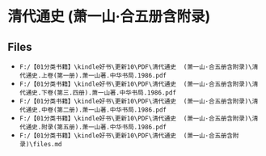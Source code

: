 # 清代通史  (萧一山·合五册含附录)

## Files

- `F:/【01分类书籍】\kindle好书\更新10\PDF\清代通史  (萧一山·合五册含附录)\清代通史.上卷(第一册).萧一山著.中华书局.1986.pdf`
- `F:/【01分类书籍】\kindle好书\更新10\PDF\清代通史  (萧一山·合五册含附录)\清代通史.下卷(第三.四册).萧一山著.中华书局.1986.pdf`
- `F:/【01分类书籍】\kindle好书\更新10\PDF\清代通史  (萧一山·合五册含附录)\清代通史.中卷(第二册).萧一山著.中华书局.1986.pdf`
- `F:/【01分类书籍】\kindle好书\更新10\PDF\清代通史  (萧一山·合五册含附录)\清代通史.附录(第五册).萧一山著.中华书局.1986.pdf`
- `F:/【01分类书籍】\kindle好书\更新10\PDF\清代通史  (萧一山·合五册含附录)\files.md`
